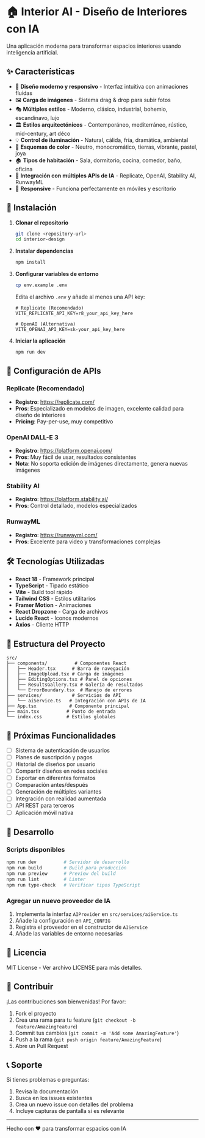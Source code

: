 # 🏠 Interior AI - Diseño de Interiores con IA

Una aplicación moderna para transformar espacios interiores usando inteligencia artificial.

## ✨ Características

- 🎨 **Diseño moderno y responsivo** - Interfaz intuitiva con animaciones fluidas
- 🖼️ **Carga de imágenes** - Sistema drag & drop para subir fotos
- 🎭 **Múltiples estilos** - Moderno, clásico, industrial, bohemio, escandinavo, lujo
- 🏛️ **Estilos arquitectónicos** - Contemporáneo, mediterráneo, rústico, mid-century, art déco
- 💡 **Control de iluminación** - Natural, cálida, fría, dramática, ambiental
- 🎨 **Esquemas de color** - Neutro, monocromático, tierras, vibrante, pastel, joya
- 🏠 **Tipos de habitación** - Sala, dormitorio, cocina, comedor, baño, oficina
- 🤖 **Integración con múltiples APIs de IA** - Replicate, OpenAI, Stability AI, RunwayML
- 📱 **Responsive** - Funciona perfectamente en móviles y escritorio

## 🚀 Instalación

1. **Clonar el repositorio**
   ```bash
   git clone <repository-url>
   cd interior-design
   ```

2. **Instalar dependencias**
   ```bash
   npm install
   ```

3. **Configurar variables de entorno**
   ```bash
   cp env.example .env
   ```
   
   Edita el archivo `.env` y añade al menos una API key:
   
   ```env
   # Replicate (Recomendado)
   VITE_REPLICATE_API_KEY=r8_your_api_key_here
   
   # OpenAI (Alternativa)
   VITE_OPENAI_API_KEY=sk-your_api_key_here
   ```

4. **Iniciar la aplicación**
   ```bash
   npm run dev
   ```

## 🔑 Configuración de APIs

### Replicate (Recomendado)
- **Registro**: https://replicate.com/
- **Pros**: Especializado en modelos de imagen, excelente calidad para diseño de interiores
- **Pricing**: Pay-per-use, muy competitivo

### OpenAI DALL-E 3
- **Registro**: https://platform.openai.com/
- **Pros**: Muy fácil de usar, resultados consistentes
- **Nota**: No soporta edición de imágenes directamente, genera nuevas imágenes

### Stability AI
- **Registro**: https://platform.stability.ai/
- **Pros**: Control detallado, modelos especializados

### RunwayML
- **Registro**: https://runwayml.com/
- **Pros**: Excelente para video y transformaciones complejas

## 🛠️ Tecnologías Utilizadas

- **React 18** - Framework principal
- **TypeScript** - Tipado estático
- **Vite** - Build tool rápido
- **Tailwind CSS** - Estilos utilitarios
- **Framer Motion** - Animaciones
- **React Dropzone** - Carga de archivos
- **Lucide React** - Iconos modernos
- **Axios** - Cliente HTTP

## 📁 Estructura del Proyecto

```
src/
├── components/          # Componentes React
│   ├── Header.tsx      # Barra de navegación
│   ├── ImageUpload.tsx # Carga de imágenes
│   ├── EditingOptions.tsx # Panel de opciones
│   ├── ResultsGallery.tsx # Galería de resultados
│   └── ErrorBoundary.tsx  # Manejo de errores
├── services/           # Servicios de API
│   └── aiService.ts   # Integración con APIs de IA
├── App.tsx            # Componente principal
├── main.tsx          # Punto de entrada
└── index.css         # Estilos globales
```

## 🎯 Próximas Funcionalidades

- [ ] Sistema de autenticación de usuarios
- [ ] Planes de suscripción y pagos
- [ ] Historial de diseños por usuario
- [ ] Compartir diseños en redes sociales
- [ ] Exportar en diferentes formatos
- [ ] Comparación antes/después
- [ ] Generación de múltiples variantes
- [ ] Integración con realidad aumentada
- [ ] API REST para terceros
- [ ] Aplicación móvil nativa

## 🔧 Desarrollo

### Scripts disponibles

```bash
npm run dev          # Servidor de desarrollo
npm run build        # Build para producción
npm run preview      # Preview del build
npm run lint         # Linter
npm run type-check   # Verificar tipos TypeScript
```

### Agregar un nuevo proveedor de IA

1. Implementa la interfaz `AIProvider` en `src/services/aiService.ts`
2. Añade la configuración en `API_CONFIG`
3. Registra el proveedor en el constructor de `AIService`
4. Añade las variables de entorno necesarias

## 📄 Licencia

MIT License - Ver archivo LICENSE para más detalles.

## 🤝 Contribuir

¡Las contribuciones son bienvenidas! Por favor:

1. Fork el proyecto
2. Crea una rama para tu feature (`git checkout -b feature/AmazingFeature`)
3. Commit tus cambios (`git commit -m 'Add some AmazingFeature'`)
4. Push a la rama (`git push origin feature/AmazingFeature`)
5. Abre un Pull Request

## 📞 Soporte

Si tienes problemas o preguntas:

1. Revisa la documentación
2. Busca en los issues existentes
3. Crea un nuevo issue con detalles del problema
4. Incluye capturas de pantalla si es relevante

---

Hecho con ❤️ para transformar espacios con IA